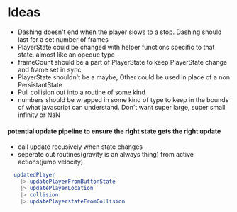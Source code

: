 # Ideas
* Dashing doesn't end when the player slows to a stop. Dashing should last for a set number of frames
* PlayerState could be changed with helper functions specific to that state. almost like an opeque type
* frameCount should be a part of PlayerState to keep PlayerState change and frame set in sync
* PlayerState shouldn't be a maybe, Other could be used in place of a non PersistantState
* Pull collision out into a routine of some kind
* numbers should be wrapped in some kind of type to keep in the bounds of what javascript can understand. Don't want super large, super small infinity or NaN

#### potential update pipeline to ensure the right state gets the right update
* call update recusively when state changes
* seperate out routines(gravity is an always thing) from active actions(jump velocity)
```elm
  updatedPlayer
    |> updatePlayerFromButtonState
    |> updatePlayerLocation
    |> collision
    |> updatePlayerstateFromCollision
```
